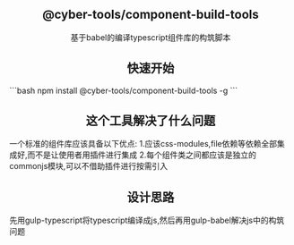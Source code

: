 <h2 align="center">
  @cyber-tools/component-build-tools
</h2>
<div align="center">
  基于babel的编译typescript组件库的构筑脚本
</div>
<h2 align="center">快速开始</h2>
```bash
npm install @cyber-tools/component-build-tools -g
```
<h2 align="center">
  这个工具解决了什么问题
</h2>
<div>
  一个标准的组件库应该具备以下优点:
  1.应该css-modules,file依赖等依赖全部集成好,而不是让使用者用插件进行集成
  2.每个组件类之间都应该是独立的commonjs模块,可以不借助插件进行按需引入
</div>

<h2 align="center">
  设计思路
</h2>

<div>
  先用gulp-typescript将typescript编译成js,然后再用gulp-babel解决js中的构筑问题
</div>
